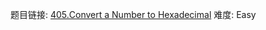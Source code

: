 题目链接: [405.Convert a Number to Hexadecimal][1]
难度: Easy

[1]: https://leetcode.com/problems/convert-a-number-to-hexadecimal
